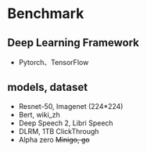 # Benchmark

## **Deep Learning Framework**
- Pytorch、TensorFlow

## **models, dataset**
- Resnet-50, Imagenet (224*224)
- Bert, wiki_zh
- Deep Speech 2, Libri Speech
- DLRM, 1TB ClickThrough
- Alpha zero ~~Minigo, go~~
